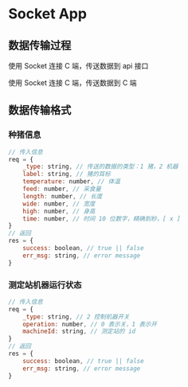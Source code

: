 # Socket App

## 数据传输过程
使用 Socket 连接 C 端，传送数据到 api 接口

使用 Socket 连接 C 端，传送数据到 C 端

## 数据传输格式
### 种猪信息
```js
// 传入信息
req = {
    _type: string, // 传送的数据的类型：1 猪，2 机器
    label: string, // 猪的耳标
    temperature: number, // 体温
    feed: number, // 采食量
    length: number, // 长度
    wide: number, // 宽度
    high: number, // 身高
    time: number, // 时间 10 位数字，精确到秒，[ x ]
}
// 返回
res = {
    success: boolean, // true || false
    err_msg: string, // error message
}
```

### 测定站机器运行状态
```js
// 传入信息
req = {
    _type: string, // 2 控制机器开关
    operation: number, // 0 表示关，1 表示开
    machineId: string, // 测定站的 id
}
// 返回
res = {
    success: boolean, // true || false
    err_msg: string, // error message 
}

```
